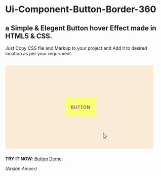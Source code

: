# Ui-Component-Button-Border-360
## a Simple & Elegent Button hover Effect made in HTML5 & CSS.

Just Copy CSS file and Markup to your project and Add it to desired location as per your requirment.


![](hvrBtnDemo.gif)
----------------------------------------------------------------
**TRY IT NOW**: [Button Demo](https://arslanameer.github.io/Ui-Component-Button-Border-360/)

_(Arslan Ameer)_
